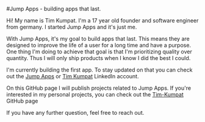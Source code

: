 #Jump Apps - building apps that last.

Hi! My name is Tim Kumpat. I'm a 17 year old founder and software engineer from germany. I started Jump Apps and it's just me. 

With Jump Apps, it's my goal to build apps that last. This means they are designed to improve the life of a user for a long time and have a purpose.
One thing I'm doing to achieve that goal is that I'm prioritizing quality over quantity. Thus I will only ship products when I know I did the best I could.

I'm currently building the first app. To stay updated on that you can check out the [Jump Apps](https://www.linkedin.com/company/jump-apps/) or [Tim Kumpat](https://www.linkedin.com/in/timkumpat/) LinkedIn account.

On this GitHub page I will publish projects related to Jump Apps. If you're interested in my personal projects, you can check out the [Tim-Kumpat](https://github.com/Tim-Kumpat) GitHub page

If you have any further question, feel free to reach out.
